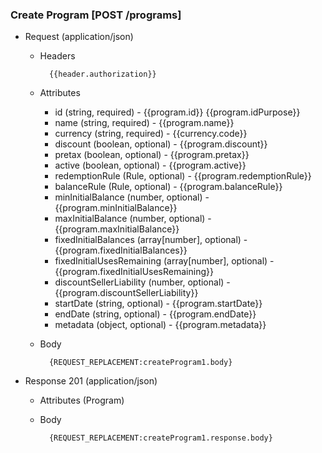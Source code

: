 ### Create Program [POST /programs]

+ Request (application/json)
    + Headers
    
            {{header.authorization}}
        
    + Attributes
        + id (string, required) - {{program.id}}  {{program.idPurpose}}
        + name (string, required) - {{program.name}}
        + currency (string, required) - {{currency.code}}
        + discount (boolean, optional) - {{program.discount}}
        + pretax (boolean, optional) - {{program.pretax}}
        + active (boolean, optional) - {{program.active}}
        + redemptionRule (Rule, optional) - {{program.redemptionRule}}
        + balanceRule (Rule, optional) - {{program.balanceRule}}
        + minInitialBalance (number, optional) - {{program.minInitialBalance}}
        + maxInitialBalance (number, optional) - {{program.maxInitialBalance}}
        + fixedInitialBalances (array[number], optional) -  {{program.fixedInitialBalances}}
        + fixedInitialUsesRemaining (array[number], optional) -  {{program.fixedInitialUsesRemaining}}
        + discountSellerLiability (number, optional) - {{program.discountSellerLiability}}
        + startDate (string, optional) - {{program.startDate}}
        + endDate (string, optional) - {{program.endDate}}
        + metadata (object, optional) - {{program.metadata}}
        
    + Body

            {REQUEST_REPLACEMENT:createProgram1.body}
    
+ Response 201 (application/json)
    + Attributes (Program)

    + Body
            
            {REQUEST_REPLACEMENT:createProgram1.response.body}
